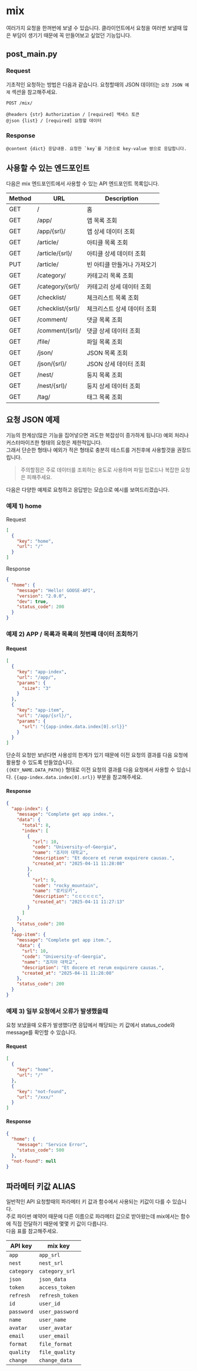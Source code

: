 # mix

여러가지 요청을 한꺼번에 보낼 수 있습니다.
클라이언트에서 요청을 여러번 보낼때 많은 부담이 생기기 때문에 꼭 만들어보고 싶었던 기능입니다.


## post_main.py

### Request

기초적인 요청하는 방법은 다음과 같습니다.
요청할때의 JSON 데이터는 `요청 JSON 예제` 섹션을 참고해주세요.

```
POST /mix/

@headers {str} Authorization / [required] 액세스 토큰
@json {list} / [required] 요청할 데이터
```

### Response

```
@content {dict} 응답내용. 요청한 `key`를 기준으로 key-value 쌍으로 응답합니다.
```


## 사용할 수 있는 엔드포인트

다음은 mix 엔드포인트에서 사용할 수 있는 API 엔드포인트 목록입니다.

| Method | URL               | Description     |
|--------|-------------------|-----------------|
| GET    | /                 | 홈               |
| GET    | /app/             | 앱 목록 조회         |
| GET    | /app/{srl}/       | 앱 상세 데이터 조회     |
| GET    | /article/         | 아티클 목록 조회       |
| GET    | /article/{srl}/   | 아티클 상세 데이터 조회   |
| PUT    | /article/         | 빈 아티클 만들거나 가져오기 |
| GET    | /category/        | 카테고리 목록 조회      |
| GET    | /category/{srl}/  | 카테고리 상세 데이터 조회  |
| GET    | /checklist/       | 체크리스트 목록 조회     |
| GET    | /checklist/{srl}/ | 체크리스트 상세 데이터 조회 |
| GET    | /comment/         | 댓글 목록 조회        |
| GET    | /comment/{srl}/   | 댓글 상세 데이터 조회    |
| GET    | /file/            | 파일 목록 조회        |
| GET    | /json/            | JSON 목록 조회      |
| GET    | /json/{srl}/      | JSON 상세 데이터 조회  |
| GET    | /nest/            | 둥지 목록 조회        |
| GET    | /nest/{srl}/      | 둥지 상세 데이터 조회    |
| GET    | /tag/             | 태그 목록 조회        |


## 요청 JSON 예제

기능의 한계상(많은 기능을 집어넣으면 과도한 복잡성이 증가하게 됩니다) 예외 처리나 커스터마이즈한 형태의 요청은 제한적입니다.  
그래서 단순한 형태나 예외가 적은 형태로 충분히 테스트를 거친후에 사용할것을 권장드립니다.

> 주의할점은 주로 데이터를 조회하는 용도로 사용하며 파일 업로드나 복잡한 요청은 피해주세요.

다음은 다양한 예제로 요청하고 응답받는 모습으로 예시를 보여드리겠습니다.

### 예제 1) home

Request

```json
[
  {
    "key": "home",
    "url": "/"
  }
]
```

Response

```json
{
  "home": {
    "message": "Hello! GOOSE-API",
    "version": "2.0.0",
    "dev": true,
    "status_code": 200
  }
}
```

### 예제 2) APP / 목록과 목록의 첫번째 데이터 조회하기

#### Request

```json
[
  {
    "key": "app-index",
    "url": "/app/",
    "params": {
      "size": "3"
    }
  },
  {
    "key": "app-item",
    "url": "/app/{srl}/",
    "params": {
      "srl": "{{app-index.data.index[0].srl}}"
    }
  }
]
```

단순히 요청만 보낸다면 사용성의 한계가 있기 때문에 이전 요청의 결과를 다음 요청에 활용할 수 있도록 만들었습니다.  
`{{KEY_NAME.DATA_PATH}}` 형태로 이전 요청의 결과를 다음 요청에서 사용할 수 있습니다. `{{app-index.data.index[0].srl}}` 부분을 참고해주세요.

#### Response

```json
{
  "app-index": {
    "message": "Complete get app index.",
    "data": {
      "total": 8,
      "index": [
        {
          "srl": 10,
          "code": "University-of-Georgia",
          "name": "죠지아 대학교",
          "description": "Et docere et rerum exquirere causas.",
          "created_at": "2025-04-11 11:28:08"
        },
        {
          "srl": 9,
          "code": "rocky_mountain",
          "name": "로키오키",
          "description": "ㄷㄷㄷㄷㄷㄷ",
          "created_at": "2025-04-11 11:27:13"
        }
      ]
    },
    "status_code": 200
  },
  "app-item": {
    "message": "Complete get app item.",
    "data": {
      "srl": 10,
      "code": "University-of-Georgia",
      "name": "죠지아 대학교",
      "description": "Et docere et rerum exquirere causas.",
      "created_at": "2025-04-11 11:28:08"
    },
    "status_code": 200
  }
}
```

### 예제 3) 일부 요청에서 오류가 발생했을때

요청 보냈을때 오류가 발생했다면 응답에서 해당되는 키 값에서 status_code와 message를 확인할 수 있습니다.

#### Request

```json
[
  {
    "key": "home",
    "url": "/"
  },
  {
    "key": "not-found",
    "url": "/xxx/"
  }
]
```

#### Response

```json
{
  "home": {
    "message": "Service Error",
    "status_code": 500
  },
  "not-found": null
}
```


## 파라메터 키값 ALIAS

일반적인 API 요청할때의 파라메터 키 값과 함수에서 사용되는 키값이 다를 수 있습니다.  
주로 파이썬 예약어 때문에 다른 이름으로 파라메터 값으로 받아왔는데 mix에서는 함수에 직접 전달하기 때문에 몇몇 키 값이 다릅니다.  
다음 표를 참고해주세요.

| API key    | mix key         |
|------------|-----------------|
| `app`      | `app_srl`       |
| `nest`     | `nest_srl`      |
| `category` | `category_srl`  |
| `json`     | `json_data`     |
| `token`    | `access_token`  |
| `refresh`  | `refresh_token` |
| `id`       | `user_id`       |
| `password` | `user_password` |
| `name`     | `user_name`     |
| `avatar`   | `user_avatar`   |
| `email`    | `user_email`    |
| `format`   | `file_format`   |
| `quality`  | `file_quality`  |
| `change`   | `change_data`   |
